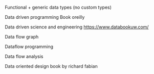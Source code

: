 Functional + generic data types (no custom types)

Data driven programming Book oreilly

Data driven science and engineering
https://www.databookuw.com/

Data flow graph

Dataflow programming

Data flow analysis

Data oriented design book by richard fabian

